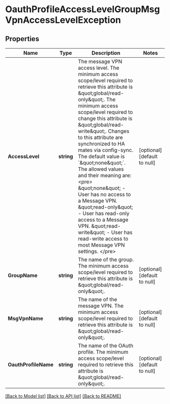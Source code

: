# OauthProfileAccessLevelGroupMsgVpnAccessLevelException

## Properties
Name | Type | Description | Notes
------------ | ------------- | ------------- | -------------
**AccessLevel** | **string** | The message VPN access level.  The minimum access scope/level required to retrieve this attribute is \&quot;global/read-only\&quot;. The minimum access scope/level required to change this attribute is \&quot;global/read-write\&quot;. Changes to this attribute are synchronized to HA mates via config-sync. The default value is &#x60;\&quot;none\&quot;&#x60;. The allowed values and their meaning are:  &lt;pre&gt; \&quot;none\&quot; - User has no access to a Message VPN. \&quot;read-only\&quot; - User has read-only access to a Message VPN. \&quot;read-write\&quot; - User has read-write access to most Message VPN settings. &lt;/pre&gt;  | [optional] [default to null]
**GroupName** | **string** | The name of the group.  The minimum access scope/level required to retrieve this attribute is \&quot;global/read-only\&quot;. | [optional] [default to null]
**MsgVpnName** | **string** | The name of the message VPN.  The minimum access scope/level required to retrieve this attribute is \&quot;global/read-only\&quot;. | [optional] [default to null]
**OauthProfileName** | **string** | The name of the OAuth profile.  The minimum access scope/level required to retrieve this attribute is \&quot;global/read-only\&quot;. | [optional] [default to null]

[[Back to Model list]](../README.md#documentation-for-models) [[Back to API list]](../README.md#documentation-for-api-endpoints) [[Back to README]](../README.md)

